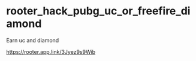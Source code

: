 # rooter_hack_pubg_uc_or_freefire_diamond
Earn uc and diamond


https://rooter.app.link/3Jyez9s9Wib
